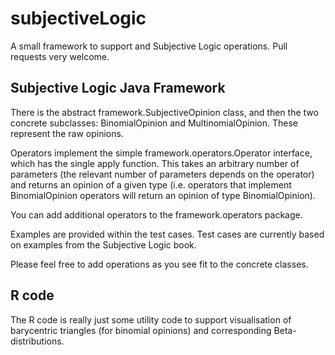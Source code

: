 # subjectiveLogic


A small framework to support and Subjective Logic operations. Pull requests very welcome.

## Subjective Logic Java Framework

There is the abstract framework.SubjectiveOpinion class, and then the two concrete subclasses: BinomialOpinion and MultinomialOpinion. These represent the raw opinions.

Operators implement the simple framework.operators.Operator interface, which has the single apply function. This takes an arbitrary number of parameters (the relevant number of parameters depends on the operator) and returns an opinion of a given type (i.e. operators that implement BinomialOpinion operators will return an opinion of type BinomialOpinion).

You can add additional operators to the framework.operators package.

Examples are provided within the test cases. Test cases are currently based on examples from the Subjective Logic book.

Please feel free to add operations as you see fit to the concrete classes. 


## R code

The R code is really just some utility code to support visualisation of barycentric triangles (for binomial opinions) and corresponding Beta-distributions.
